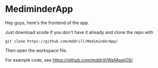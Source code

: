 # MediminderApp


Hey guys, here's the frontend of the app.

Just download xcode if you don't have it already and clone the repo with 

`git clone https://github.com/mddrill/MediminderApp/`

Then open the workspace file.

For example code, see https://github.com/mddrill/WallAppiOS/
